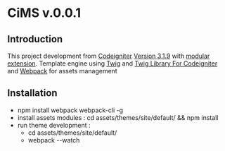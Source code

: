 # CiMS v.0.0.1

## Introduction

This project development from [Codeigniter](https://www.codeigniter.com) [Version 3.1.9](https://forum.codeigniter.com/thread-70877.html) with [modular extension](https://bitbucket.org/wiredesignz/codeigniter-modular-extensions-hmvc). Template engine using [Twig](https://twig.symfony.com/) and [Twig Library For Codeigniter](https://github.com/agoenks29D/Simple-Codeigniter-Twig) and [Webpack](https://webpack.js.org) for assets management

## Installation 

- npm install webpack webpack-cli -g
- install assets modules : cd assets/themes/site/default/ && npm install
- run theme development : 
	- cd assets/themes/site/default/
	- webpack --watch
